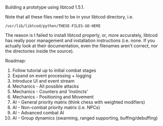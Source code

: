 Building a prototype using libtcod 1.5.1.

Note that all these files need to be in your libtcod directory, i.e.

    /usr/lib/libtcod/python/THESE-FILES-GO-HERE

The reason is I failed to install libtcod properly, or, more accurately, libtcod has really poor management and installation instructions (i.e. none. If you actually look at their documentation, even the filenames aren't correct, nor the directories inside the source).

Roadmap:
1) Follow tutorial up to initial combat stages
2) Expand on event processing + logging
3) Introduce UI and event stream
4) Mechanics - All possible attacks
5) Mechanics - Counters and 'Instincts'
6) Mechanics - Positioning and Movement
7) AI - General priority matrix (think chess with weighted modifiers)
8) AI - Non-combat priority matrix (i.e. NPCs)
9) AI - Advanced combat AI
10) AI - Group dynamics (swarming, ranged supporting, buffing/debuffing)
